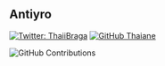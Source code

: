 <h2 width="50">Antiyro</h2>

[![Twitter: ThaiiBraga](https://img.shields.io/twitter/follow/antiyro?style=social)](https://twitter.com/antiyro)
[![GitHub Thaiane](https://img.shields.io/github/followers/antiyro?label=follow&style=social)](https://github.com/antiyro)

![GitHub Contributions](https://github-readme-stats.vercel.app/api?username=antiyro&show_icons=true&theme=dark)
